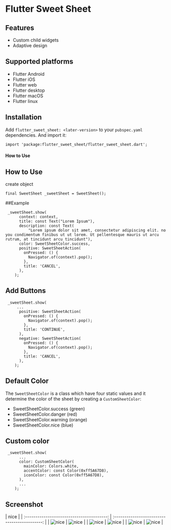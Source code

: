 # Flutter Sweet Sheet

## Features

* Custom child widgets
* Adaptive design

## Supported platforms

* Flutter Android
* Flutter iOS
* Flutter web
* Flutter desktop
* Flutter macOS
* Flutter linux

## Installation

Add `flutter_sweet_sheet: <later-version>` to your `pubspec.yaml` dependencies. And import it:

```
import 'package:flutter_sweet_sheet/flutter_sweet_sheet.dart';
```

#### How to Use ####

## How to Use ##
create object
```
final SweetSheet _sweetSheet = SweetSheet();
```

##Example

```          
 _sweetSheet.show(
      context: context,
      title: const Text("Lorem Ipsum"),
      description: const Text(
          "Lorem ipsum dolor sit amet, consectetur adipiscing elit. no you condimentum finibus ut ut lorem. Ut pellentesque mauris ut arcu rutrum, at tincidunt arcu tincidunt"),
      color: SweetSheetColor.success,
      positive: SweetSheetAction(
        onPressed: () {
          Navigator.of(context).pop();
        },
        title: 'CANCEL',
      ),
    );
```

## Add Buttons

```
 _sweetSheet.show(
     ...
      positive: SweetSheetAction(
        onPressed: () {
          Navigator.of(context).pop();
        },
        title: 'CONTINUE',
      ),
      negative: SweetSheetAction(
        onPressed: () {
          Navigator.of(context).pop();
        },
        title: 'CANCEL',
      ),
    );
```
## Default Color

The `SweetSheetColor` is a class which have four static values and it determine the color of the sheet by creating a `CustomSheetColor`:

- SweetSheetColor.success (green)
- SweetSheetColor.danger (red)
- SweetSheetColor.warning (orange)
- SweetSheetColor.nice (blue)

## Custom color

```
 _sweetSheet.show(
      ...
      color: CustomSheetColor(
        mainColor: Colors.white,
        accentColor: const Color(0xff5A67D8),
        iconColor: const Color(0xff5A67D8),
      ),
      ...
    ); 
```

## Screenshot
|                    nice                                                                    |
| :----------------------------------------: | :-------------------------------------------: |
| ![nice](ss1.png)                           | ![nice](ss2.png)                              |
| ![nice](ss3.png)                           | ![nice](ss4.png)                              |
| ![nice](ss5.png)                           | ![nice](ss6.png)                              |

